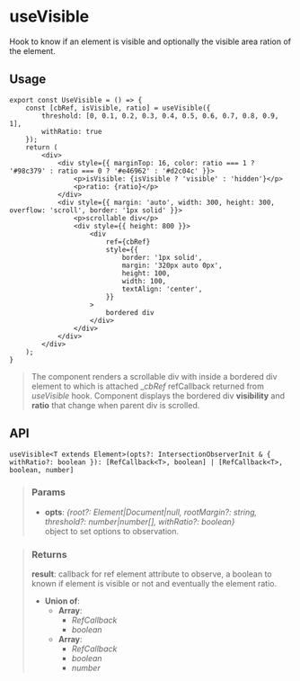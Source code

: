 # useVisible
Hook to know if an element is visible and optionally the visible area ration of the element.

## Usage

```tsx
export const UseVisible = () => {
	const [cbRef, isVisible, ratio] = useVisible({
		threshold: [0, 0.1, 0.2, 0.3, 0.4, 0.5, 0.6, 0.7, 0.8, 0.9, 1],
		withRatio: true
	});
	return (
		<div>
			<div style={{ marginTop: 16, color: ratio === 1 ? '#98c379' : ratio === 0 ? '#e46962' : '#d2c04c' }}>
				<p>isVisible: {isVisible ? 'visible' : 'hidden'}</p>
				<p>ratio: {ratio}</p>
			</div>
			<div style={{ margin: 'auto', width: 300, height: 300, overflow: 'scroll', border: '1px solid' }}>
				<p>scrollable div</p>
				<div style={{ height: 800 }}>
					<div
						ref={cbRef}
						style={{
							border: '1px solid',
							margin: '320px auto 0px',
							height: 100,
							width: 100,
							textAlign: 'center',
						}}
					>
						bordered div
					</div>
				</div>
			</div>
		</div>
	);
}
```

> The component renders a scrollable div with inside a bordered div element to which is attached __cbRef_ refCallback returned from _useVisible_ hook. Component displays the bordered div __visibility__ and __ratio__ that change when parent div is scrolled.


## API

```tsx
useVisible<T extends Element>(opts?: IntersectionObserverInit & { withRatio?: boolean }): [RefCallback<T>, boolean] | [RefCallback<T>, boolean, number]
```

> ### Params
>
> - __opts__: _{root?: Element|Document|null, rootMargin?: string, threshold?: number|number[], withRatio?: boolean}_  
object to set options to observation.
>

> ### Returns
>
> __result__: callback for ref element attribute to observe, a boolean to known if element is visible or not and eventually the element ratio.
> - __Union of__:  
>     - __Array__:  
>         - _RefCallback<T>_  
>         - _boolean_  
>     - __Array__:  
>         - _RefCallback<T>_  
>         - _boolean_  
>         - _number_  
>